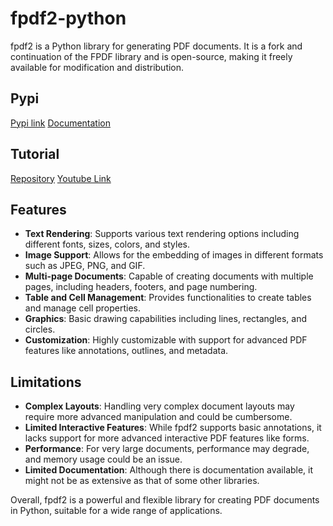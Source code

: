# fpdf2-python

fpdf2 is a Python library for generating PDF documents. It is a fork and continuation of the FPDF library and is open-source, making it freely available for modification and distribution. 

## Pypi
[Pypi link](https://pypi.org/project/fpdf2/)
[Documentation](https://py-pdf.github.io/fpdf2/)

## Tutorial
[Repository](https://github.com/bvalgard/create-pdf-with-python-fpdf2)
[Youtube Link](https://youtube.com/playlist?list=PLjNQtX45f0dR9K2sMJ5ad9wVjqslNBIC0)

## Features
- **Text Rendering**: Supports various text rendering options including different fonts, sizes, colors, and styles.
- **Image Support**: Allows for the embedding of images in different formats such as JPEG, PNG, and GIF.
- **Multi-page Documents**: Capable of creating documents with multiple pages, including headers, footers, and page numbering.
- **Table and Cell Management**: Provides functionalities to create tables and manage cell properties.
- **Graphics**: Basic drawing capabilities including lines, rectangles, and circles.
- **Customization**: Highly customizable with support for advanced PDF features like annotations, outlines, and metadata.

## Limitations
- **Complex Layouts**: Handling very complex document layouts may require more advanced manipulation and could be cumbersome.
- **Limited Interactive Features**: While fpdf2 supports basic annotations, it lacks support for more advanced interactive PDF features like forms.
- **Performance**: For very large documents, performance may degrade, and memory usage could be an issue.
- **Limited Documentation**: Although there is documentation available, it might not be as extensive as that of some other libraries.

Overall, fpdf2 is a powerful and flexible library for creating PDF documents in Python, suitable for a wide range of applications.